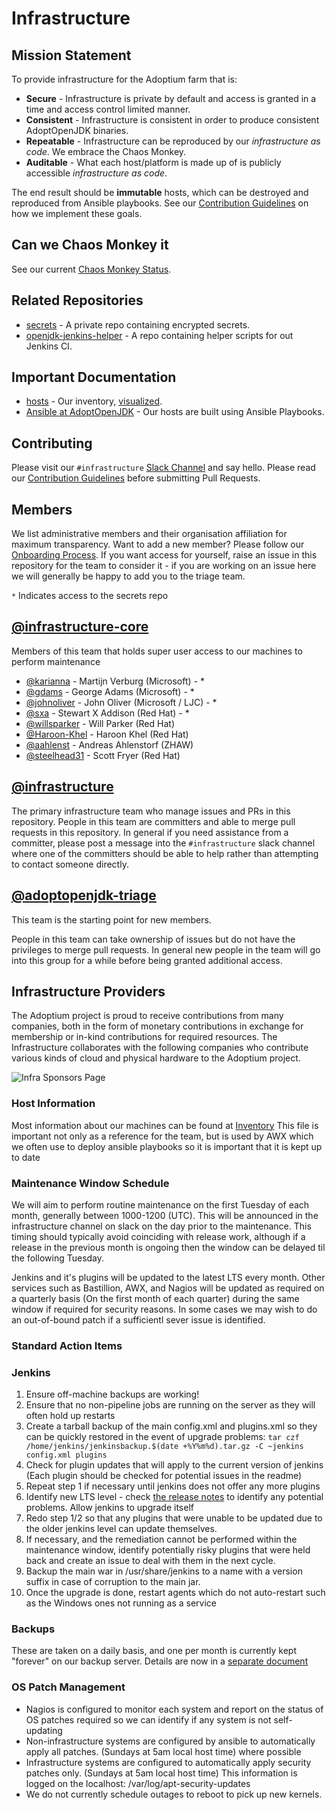 # Infrastructure

## Mission Statement

To provide infrastructure for the Adoptium farm that is:

* **Secure** - Infrastructure is private by default and access is granted in a
time and access control limited manner.
* **Consistent** - Infrastructure is consistent in order to produce consistent
AdoptOpenJDK binaries.
* **Repeatable** - Infrastructure can be reproduced by our _infrastructure as code_.
We embrace the Chaos Monkey.
* **Auditable** - What each host/platform is made up of is publicly accessible
_infrastructure as code_.

The end result should be **immutable** hosts, which can be destroyed and reproduced from Ansible playbooks. See
our [Contribution
Guidelines](https://github.com/adoptium/infrastructure/blob/master/CONTRIBUTING.md)
on how we implement these goals.

## Can we Chaos Monkey it

See our current [Chaos Monkey Status](CHAOS_MONKEY.md).

## Related Repositories

* [secrets](https://www.github.com/adoptium/secrets/) - A private repo containing encrypted secrets.
* [openjdk-jenkins-helper](https://www.github.com/adoptopenjdk/openjdk-jenkins-helper/) - A repo containing helper scripts for out Jenkins CI.

## Important Documentation

* [hosts](https://github.com/adoptium/infrastructure/blob/master/ansible/inventory.yml) - Our inventory, [visualized](https://github.com/adoptium/infrastructure/blob/master/docs/adoptopenjdk.pdf).
* [Ansible at AdoptOpenJDK](https://github.com/adoptium/infrastructure/blob/master/ansible/README.md) - Our hosts are built using Ansible Playbooks.

## Contributing

Please visit our `#infrastructure` [Slack Channel](https://www.adoptopenjdk.net/slack.html) and say hello.
Please read our [Contribution
Guidelines](https://github.com/adoptium/infrastructure/blob/master/CONTRIBUTING.md) before
submitting Pull Requests.

## Members

We list administrative members and their organisation affiliation for maximum transparency.
Want to add a new member? Please follow our [Onboarding Process](ONBOARDING.md).
If you want access for yourself, raise an issue in this repository for the
team to consider it - if you are working on an issue here we will generally
be happy to add you to the triage team.

`*` Indicates access to the secrets repo

## [@infrastructure-core](https://github.com/orgs/AdoptOpenJDK/teams/infrastructure-core)

Members of this team that holds super user access to our machines to perform maintenance

* [@karianna](https://github.com/karianna) - Martijn Verburg (Microsoft) - *
* [@gdams](https://github.com/gdams) - George Adams (Microsoft) - *
* [@johnoliver](https://github.com/johnoliver) - John Oliver (Microsoft / LJC) - *
* [@sxa](https://github.com/sxa) - Stewart X Addison (Red Hat) - *
* [@willsparker](https://github.com/Willsparker) - Will Parker (Red Hat)
* [@Haroon-Khel](https://github.com/Haroon-Khel) - Haroon Khel (Red Hat)
* [@aahlenst](https://github.com/aahlenst) - Andreas Ahlenstorf (ZHAW)
* [@steelhead31](https://github.com/steelhead31) - Scott Fryer (Red Hat)

## [@infrastructure](https://github.com/orgs/AdoptOpenJDK/teams/infrastructure)

The primary infrastructure team who manage issues and PRs in this
repository.  People in this team are committers and able to merge pull requests
in this repository.  In general if you need assistance from a committer,
please post a message into the `#infrastructure` slack channel where one of
the committers should be able to help rather than attempting to contact
someone directly.

## [@adoptopenjdk-triage](https://github.com/orgs/AdoptOpenJDK/teams/adoptopenjdk-triage)

This team is the starting point for new members.

People in this team can take ownership of issues but do not have the
privileges to merge pull requests.  In general new people in the team will
go into this group for a while before being granted additional access.

## Infrastructure Providers
The Adoptium project is proud to receive contributions from many companies, both in the form of monetary contributions in exchange for membership or in-kind contributions for required resources. The Infrastructure collaborates with the following companies who contribute various kinds of cloud and physical hardware to the Adoptium project.

![Infra Sponsors Page](https://user-images.githubusercontent.com/20224954/141327230-04524d09-ebd2-4e07-9c74-6c9ae9bdfc11.png)

### Host Information

Most information about our machines can be found at
[Inventory](ansible/inventory.yml) This file is important not only as a
reference for the team, but is used by AWX which we often use to deploy
ansible playbooks so it is important that it is kept up to date

### Maintenance Window Schedule

We will aim to perform routine maintenance on the first Tuesday of each
month, generally between 1000-1200 (UTC).  This will be announced in the
infrastructure channel on slack on the day prior to the maintenance.  This
timing should typically avoid coinciding with release work, although if a
release in the previous month is ongoing then the window can be delayed til
the following Tuesday.

Jenkins and it's plugins will be updated to the latest LTS every month. 
Other services such as Bastillion, AWX, and Nagios will be updated as
required on a quarterly basis (On the first month of each quarter) during
the same window if required for security reasons. In some cases we may wish
to do an out-of-bound patch if a sufficientl sever issue is identified.

### Standard Action Items

### Jenkins

1. Ensure off-machine backups are working!
1. Ensure that no non-pipeline jobs are running on the server as they
   will often hold up restarts
1. Create a tarball backup of the main config.xml and plugins.xml so they
   can be quickly restored in the event of upgrade problems: `tar czf /home/jenkins/jenkinsbackup.$(date +%Y%m%d).tar.gz -C ~jenkins config.xml plugins`
1. Check for plugin updates that will apply to the current version of
   jenkins (Each plugin should be checked for potential issues in the readme)
1. Repeat step 1 if necessary until jenkins does not offer any more plugins
1. Identify new LTS level - check [the release notes](https://www.jenkins.io/doc/upgrade-guide/)
   to identify any potential problems. Allow jenkins to upgrade itself
1. Redo step 1/2 so that any plugins that were unable to be updated due to
   the older jenkins level can update themselves.
1. If necessary, and the remediation cannot be performed within the
   maintenance window, identify potentially risky plugins that were held
   back and create an issue to deal with them in the next cycle.
1. Backup the main war in /usr/share/jenkins to a name with a version suffix
   in case of corruption to the main jar.
1. Once the upgrade is done, restart agents which do not auto-restart such as the Windows ones not running as a service

### Backups

These are taken on a daily basis, and one per month is currently kept
"forever" on our backup server. Details are now in a
[separate document](docs/Backups.md)

### OS Patch Management

* Nagios is configured to monitor each system and report on the status of OS patches required so we can identify if any system is not self-updating
* Non-infrastructure systems are configured by ansible to automatically apply all patches. (Sundays at 5am local host time) where possible
* Infrastructure systems are configured to automatically apply security patches only. (Sundays at 5am local host time) This information is logged on the localhost: /var/log/apt-security-updates
* We do not currently schedule outages to reboot to pick up new kernels.

